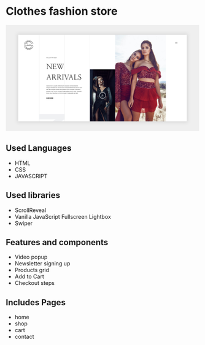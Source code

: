 # Clothes fashion store

![home section image](https://raw.githubusercontent.com/Szymon-Levy/clothes-fashion-store/main/readme/home-section.jpg)

## Used Languages

* HTML 
* CSS
* JAVASCRIPT

## Used libraries

* ScrollReveal
* Vanilla JavaScript Fullscreen Lightbox
* Swiper

## Features and components

* Video popup
* Newsletter signing up
* Products grid
* Add to Cart
* Checkout steps

## Includes Pages

* home
* shop
* cart
* contact